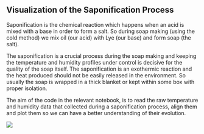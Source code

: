 ## Visualization of the Saponification Process

Saponification is the chemical reaction which happens when an acid is mixed with a base in order to form a salt. So during soap making (using the cold method) we mix oil (our acid) with Lye (our base) and form soap (the salt).

The saponification is a crucial process during the soap making and keeping the temperature and humidity profiles under control is decisive for the quality of the soap itself. The saponification is an exothermic reaction and the heat produced should not be easily released in the environment. So usually the soap is wrapped in a thick blanket or kept within some box with proper isolation.

The aim of the code in the relevant notebook, is to read the raw temperature and humidity data that collected during a saponification process, align them and plot them so we can have a better understanding of their evolution.

<img src="soap.jpg">

